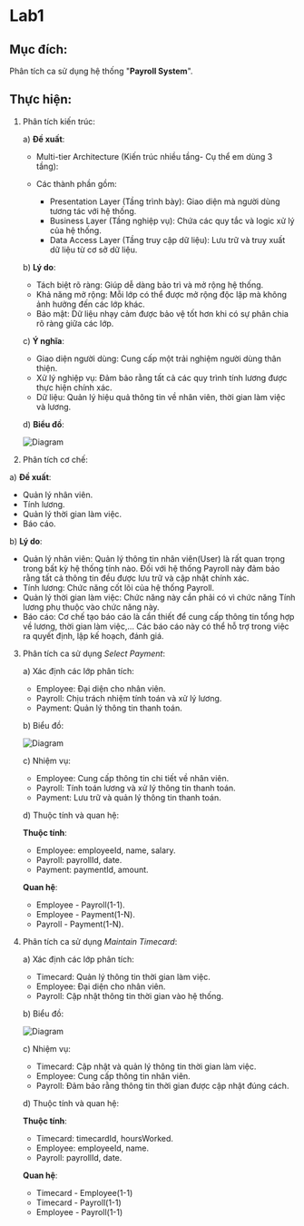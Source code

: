 # Lab1

## Mục đích: 
Phân tích ca sử dụng hệ thống "**Payroll System**".

## Thực hiện:
1) Phân tích kiến trúc:

   a) **Đề xuất**:
   
     - Multi-tier Architecture (Kiến trúc nhiều tầng- Cụ thể em dùng 3 tầng):
     
     - Các thành phần gồm:
       - Presentation Layer (Tầng trình bày): Giao diện mà người dùng tương tác với hệ thống.
       - Business Layer (Tầng nghiệp vụ): Chứa các quy tắc và logic xử lý của hệ thống.
       - Data Access Layer (Tầng truy cập dữ liệu): Lưu trữ và truy xuất dữ liệu từ cơ sở dữ liệu.
  
    b) **Lý do**:
      - Tách biệt rõ ràng: Giúp dễ dàng bảo trì và mở rộng hệ thống.
      - Khả năng mở rộng: Mỗi lớp có thể được mở rộng độc lập mà không ảnh hưởng đến các lớp khác.
      - Bảo mật: Dữ liệu nhạy cảm được bảo vệ tốt hơn khi có sự phân chia rõ ràng giữa các lớp.

    c) **Ý nghĩa**:
      - Giao diện người dùng: Cung cấp một trải nghiệm người dùng thân thiện.
      - Xử lý nghiệp vụ: Đảm bảo rằng tất cả các quy trình tính lương được thực hiện chính xác.
      - Dữ liệu: Quản lý hiệu quả thông tin về nhân viên, thời gian làm việc và lương.

    d) **Biểu đồ**:

   ![Diagram](https://www.planttext.com/api/plantuml/png/UhzxlqDnIM9HIMbk3bT1Od9sOdggWb90OcLHVawEGd1bSKbghf92DPS244G75AKMf-QL99PavkSf-2HMfXR5AjZOA6W4w2YxkJa2WQQ2dHr4gLDfSMPUQd6nWaz-UcOoic8d7ML7Hv1oX6ANn994P2Kk82KWHN0bkEtNrRN3OHi-Xu1r8LdBLSlba9gN0Wm400000F__0m00)
     
     
2) Phân tích cơ chế:

  a) **Đề xuất**:
  - Quản lý nhân viên.
  - Tính lương.
  - Quản lý thời gian làm việc.
  - Báo cáo.

  b)  **Lý do**:
  - Quản lý nhân viên: Quản lý thông tin nhân viên(User) là rất quan trọng trong bất kỳ hệ thống tính nào. Đối với hệ thống Payroll này đảm bảo rằng tất cả thông tin đều được lưu trữ và cập nhật chính xác.
  - Tính lương: Chức năng cốt lõi của hệ thống Payroll.
  - Quản lý thời gian làm việc: Chức năng này cần phải có vì chức năng Tính lương phụ thuộc vào chức năng này.
  - Báo cáo: Cơ chế tạo báo cáo là cần thiết để cung cấp thông tin tổng hợp về lương, thời gian làm việc,... Các báo cáo này có thể hỗ trợ trong việc ra quyết định, lập kế hoạch, đánh giá.

  3) Phân tích ca sử dụng *Select Payment*:

     a) Xác định các lớp phân tích:
     - Employee: Đại diện cho nhân viên.
     - Payroll: Chịu trách nhiệm tính toán và xử lý lương.
     - Payment: Quản lý thông tin thanh toán.
      
      b) Biểu đồ:
     
     ![Diagram](https://www.planttext.com/api/plantuml/png/R90n3i8m34NtdC8Z3Br01jG1TXOEOAKMgkGanN66d8s18t454YaLL7InRF-d_sM_dwynAOfcpmQTHe5R8Z6jm722AnQ9p1Q47fcIrjbJqCFHTAL15xzmB4GMxgJhS2R5cLCbrmqCMqFD4hxKZryFiU2GNMPKsiIsRi-hIpkMbMq7MPZcj32MFtAaCDKFV0000F__0m00)

     c) Nhiệm vụ:
     - Employee: Cung cấp thông tin chi tiết về nhân viên.
     - Payroll: Tính toán lương và xử lý thông tin thanh toán.
     - Payment: Lưu trữ và quản lý thông tin thanh toán.

     d) Thuộc tính và quan hệ:
     
     **Thuộc tính**:
       - Employee: employeeId, name, salary.
       - Payroll: payrollId, date.
       - Payment: paymentId, amount.

     **Quan hệ**:
       - Employee - Payroll(1-1).
       - Employee - Payment(1-N).
       - Payroll - Payment(1-N).
       
  4) Phân tích ca sử dụng *Maintain Timecard*:

     a) Xác định các lớp phân tích:
     - Timecard: Quản lý thông tin thời gian làm việc.
     - Employee: Đại diện cho nhân viên.
     - Payroll: Cập nhật thông tin thời gian vào hệ thống.
    
     b) Biểu đồ:
     
       ![Diagram](https://www.planttext.com/api/plantuml/png/N8-z3G8n34RxJE4IYbiW1Je9w2bW02inA5B-vFYAcus2aLY1HBe8GcDzd_NqBB-Vhxa8iYp1ApII66w5MBK1qm6kBf11jXgMR56ezzrUzTYmSyW-hKGQ7YIzd4ZG-LBHle5fK3B9ml6B_Helk7Bolj_TQeMszASoATuT1nINuc2gLFj5WtKbUroF8pXJjFNr3m000F__0m00)

     c) Nhiệm vụ:
       - Timecard: Cập nhật và quản lý thông tin thời gian làm việc.
       - Employee: Cung cấp thông tin nhân viên.
       - Payroll: Đảm bảo rằng thông tin thời gian được cập nhật đúng cách.

     d) Thuộc tính và quan hệ:
     
     **Thuộc tính**:
       - Timecard: timecardId, hoursWorked.
       - Employee: employeeId, name.
       - Payroll: payrollId, date.

     **Quan hệ**:
       - Timecard - Employee(1-1)
       - Timecard - Payroll(1-1)
       - Employee - Payroll(1-1)





    
